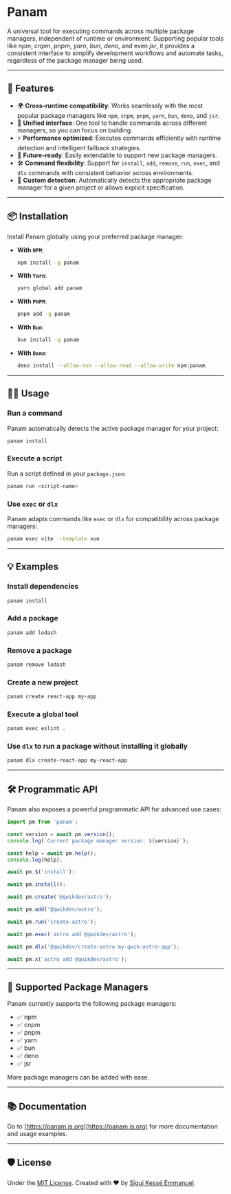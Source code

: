 # Panam

A universal tool for executing commands across multiple package managers,
independent of runtime or environment. Supporting popular tools
like *npm*, *cnpm*, *pnpm*, *yarn*, *bun*, *deno*, and even *jsr*,
it provides a consistent interface to simplify development workflows
and automate tasks, regardless of the package manager being used.

---

## 🚀 Features

- 🌍 **Cross-runtime compatibility**:
Works seamlessly with the most popular package managers
like `npm`, `cnpm`, `pnpm`, `yarn`, `bun`, `deno`, and `jsr`.
- 🎯 **Unified interface**: One tool to handle commands across different managers,
so you can focus on building.
- ⚡ **Performance optimized**: Executes commands efficiently with runtime detection
and intelligent fallback strategies.
- 🔧 **Future-ready**: Easily extendable to support new package managers.
- 🛠️ **Command flexibility**: Support for `install`, `add`, `remove`, `run`, `exec`,
and `dlx` commands with consistent behavior across environments.
- 📂 **Custom detection**: Automatically detects the appropriate package manager
for a given project or allows explicit specification.

---

## 📦 Installation

Install Panam globally using your preferred package manager:

- **With `NPM`**:

  ```bash
  npm install -g panam
  ```

- **With `Yarn`**:

  ```bash
  yarn global add panam
  ```

- **With `PNPM`**:

  ```bash
  pnpm add -g panam
  ```

- **With `Bun`**:

  ```bash
  bun install -g panam
  ```

- **With `Deno`**:

  ```bash
  deno install --allow-run --allow-read --allow-write npm:panam
  ```

---

## 🧑‍💻 Usage

### Run a command

Panam automatically detects the active package manager for your project:

```bash
panam install
```

### Execute a script

Run a script defined in your `package.json`:

```bash
panam run <script-name>
```

### Use `exec` or `dlx`

Panam adapts commands like `exec` or `dlx` for compatibility across package managers:

```bash
panam exec vite --template vue
```

---

## 💡 Examples

### Install dependencies

```bash
panam install
```

### Add a package

```bash
panam add lodash
```

### Remove a package

```bash
panam remove lodash
```

### Create a new project

```bash
panam create react-app my-app
```

### Execute a global tool

```bash
panam exec eslint .
```

### Use `dlx` to run a package without installing it globally

```bash
panam dlx create-react-app my-react-app
```

---

## 🛠️ Programmatic API

Panam also exposes a powerful programmatic API for advanced use cases:

```typescript
import pm from 'panam';

const version = await pm.version();
console.log(`Current package manager version: ${version}`);

const help = await pm.help();
console.log(help);

await pm.$('install');

await pm.install();

await pm.create('@qwikdev/astro');

await pm.add('@qwikdev/astro');

await pm.run('create-astro');

await pm.exec('astro add @qwikdev/astro');

await pm.dlx('@qwikdev/create-astro my-qwik-astro-app');

await pm.x('astro add @qwikdev/astro');
```

---

## 📖 Supported Package Managers

Panam currently supports the following package managers:

- ✅ npm
- ✅ cnpm
- ✅ pnpm
- ✅ yarn
- ✅ bun
- ✅ deno
- ✅ jsr

More package managers can be added with ease.

---

## 📚 Documentation

Go to [https://panam.js.org](https://panam.js.org)
for more documentation and usage examples.

---

## 🛡️ License

Under the [MIT License](./LICENSE.md).
Created with ❤️ by [Sigui Kessé Emmanuel](https://github.com/siguici).
